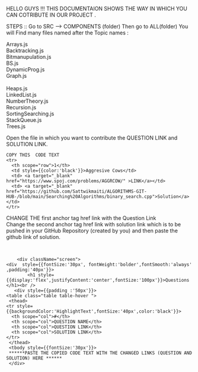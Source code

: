 HELLO GUYS !!!
THIS DOCUMENTAION SHOWS THE WAY IN WHICH YOU CAN COTRIBUTE IN OUR PROJECT .

STEPS ::
Go to  SRC  --> COMPONENTS  (folder)
Then go to ALL(folder) 
You will Find many files named after the Topic names :

Arrays.js </br>
Backtracking.js</br>
Bitmanupulation.js</br>
BS.js</br>
DynamicProg.js</br>
Graph.js</br></br>
Heaps.js</br>
LinkedList.js</br>
NumberTheory.js</br>
Recursion.js</br>
SortingSearching.js</br>
StackQueue.js</br>
Trees.js</br>

Open the file in which you want to contribute the QUESTION LINK and SOLUTION LINK.

 
    COPY THIS  CODE TEXT 
    <tr>
      <th scope="row">1</th>
      <td style={{color:'black'}}>Aggresive Cows</td>
      <td> <a target="_blank" href="https://www.spoj.com/problems/AGGRCOW/" >LINK</a></td>
      <td> <a target="_blank" href="https://github.com/Sattwikmaiti/ALGORITHMS-GIT-HUB-/blob/main/Searching%20Algorithms/binary_search.cpp">Solution</a></td>
    </tr>

              
              
              
CHANGE THE first anchor tag href link with the Question Link 
</br>
Change the second anchor tag href link with solution link which is to be pushed in your GitHub Repository (created by you) and then paste the github link of solution. 
</br>

</br>

         
        <div className="screen">
    <div  style={{fontSize:'30px', fontWeight:'bolder',fontSmooth:'always' ,padding:'40px'}}>
            <h1 style={{display:'flex',justifyContent:'center',fontSize:'100px'}}>Questions </h1><br />
       <div style={{padding :'50px'}}>
    <table class="table table-hover ">
     <thead>
    <tr style={{backgroundColor:'HighlightText',fontSize:'40px',color:'black'}}>
      <th scope="col">#</th>
      <th scope="col">QUESTION NAME</th>
      <th scope="col">QUESTION LINK</th>
      <th scope="col">SOLUTION LINK</th>
    </tr>
     </thead>
     <tbody style={{fontSize:'30px'}}>
     ******PASTE THE COPIED CODE TEXT WITH THE CHANGED LINKS (QUESTION AND  SOLUTION) HERE ******
     </div>

  
              
              
              
              
